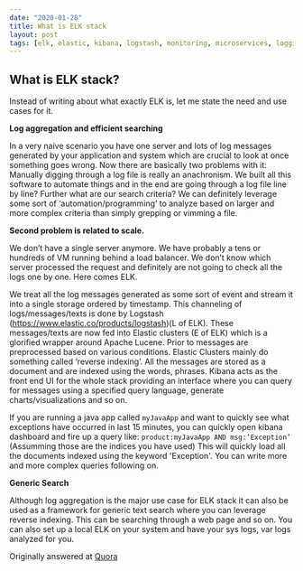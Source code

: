 ```yaml
---
date: "2020-01-28"
title: What is ELK stack
layout: post
tags: [elk, elastic, kibana, logstash, monitoring, microservices, logging]
---
```




## What is ELK stack?

Instead of writing about what exactly ELK is, let me state the need and use cases for it.

**Log aggregation and efficient searching**

In a very naive scenario you have one server and lots of log messages generated by your application and system which are crucial to look at once something goes wrong. Now there are basically two problems with it:
Manually digging through a log file is really an anachronism. We built all this software to automate things and in the end are going through a log file line by line? Further what are our search criteria? We can definitely leverage some sort of ‘automation/programming’ to analyze based on larger and more complex criteria than simply grepping or vimming a file.

**Second problem is related to scale.**

We don’t have a single server anymore. We have probably a tens or hundreds of VM running behind a load balancer. We don’t know which server processed the request and definitely are not going to check all the logs one by one.
Here comes ELK.

We treat all the log messages generated as some sort of event and stream it into a single storage ordered by timestamp. This channeling of logs/messages/texts is done by Logstash (https://www.elastic.co/products/logstash)(L of ELK). These messages/texts are now fed into Elastic clusters (E of ELK) which is a glorified wrapper around Apache Lucene. Prior to messages are preprocessed based on various conditions. Elastic Clusters mainly do something called ‘reverse indexing’. All the messages are stored as a document and are indexed using the words, phrases. Kibana acts as the front end UI for the whole stack providing an interface where you can query for messages using a specified query language, generate charts/visualizations and so on.

If you are running a java app called ```myJavaApp``` and want to quickly see what exceptions have occurred in last 15 minutes, you can quickly open kibana dashboard and fire up a query like:
```product:myJavaApp AND msg:’Exception’``` (Assumming those are the indices you have used)
This will quickly load all the documents indexed using the keyword 'Exception'. You can write more and more complex queries following on.

**Generic Search**

Although log aggregation is the major use case for ELK stack it can also be used as a framework for generic text search where you can leverage reverse indexing. This can be searching through a web page and so on. You can also set up a local ELK on your system and have your sys logs, var logs analyzed for you.

Originally answered at [Quora](https://qr.ae/TUxoEs)
